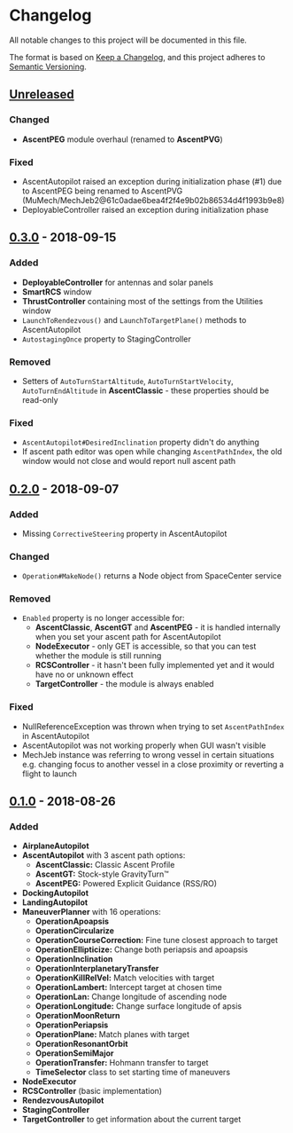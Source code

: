 # Changelog
All notable changes to this project will be documented in this file.

The format is based on [Keep a Changelog](https://keepachangelog.com/en/1.0.0/), and this project adheres to
[Semantic Versioning](https://semver.org/spec/v2.0.0.html).

## [Unreleased]
### Changed
- **AscentPEG** module overhaul (renamed to **AscentPVG**)
### Fixed
- AscentAutopilot raised an exception during initialization phase (#1) due to AscentPEG being renamed to AscentPVG
(MuMech/MechJeb2@61c0adae6bea4f2f4e9b02b86534d4f1993b9e8)
- DeployableController raised an exception during initialization phase

## [0.3.0] - 2018-09-15
### Added
- **DeployableController** for antennas and solar panels
- **SmartRCS** window
- **ThrustController** containing most of the settings from the Utilities window
- `LaunchToRendezvous()` and `LaunchToTargetPlane()` methods to AscentAutopilot
- `AutostagingOnce` property to StagingController
### Removed
- Setters of `AutoTurnStartAltitude`, `AutoTurnStartVelocity`, `AutoTurnEndAltitude` in **AscentClassic** - these
properties should be read-only
### Fixed
- `AscentAutopilot#DesiredInclination` property didn't do anything
- If ascent path editor was open while changing `AscentPathIndex`, the old window would not close and would report null
ascent path

## [0.2.0] - 2018-09-07
### Added
- Missing `CorrectiveSteering` property in AscentAutopilot
### Changed
- `Operation#MakeNode()` returns a Node object from SpaceCenter service
### Removed
- `Enabled` property is no longer accessible for:
  - **AscentClassic**, **AscentGT** and **AscentPEG** - it is handled internally when you set your ascent path for
  AscentAutopilot
  - **NodeExecutor** - only GET is accessible, so that you can test whether the module is still running
  - **RCSController** - it hasn't been fully implemented yet and it would have no or unknown effect
  - **TargetController** - the module is always enabled
### Fixed
- NullReferenceException was thrown when trying to set `AscentPathIndex` in AscentAutopilot
- AscentAutopilot was not working properly when GUI wasn't visible
- MechJeb instance was referring to wrong vessel in certain situations e.g. changing focus to another vessel in a close
proximity or reverting a flight to launch

## [0.1.0] - 2018-08-26
### Added
- **AirplaneAutopilot**
- **AscentAutopilot** with 3 ascent path options:
  - **AscentClassic:** Classic Ascent Profile
  - **AscentGT:** Stock-style GravityTurn™
  - **AscentPEG:** Powered Explicit Guidance (RSS/RO)
- **DockingAutopilot**
- **LandingAutopilot**
- **ManeuverPlanner** with 16 operations:
  - **OperationApoapsis**
  - **OperationCircularize**
  - **OperationCourseCorrection:** Fine tune closest approach to target
  - **OperationEllipticize:** Change both periapsis and apoapsis
  - **OperationInclination**
  - **OperationInterplanetaryTransfer**
  - **OperationKillRelVel:** Match velocities with target
  - **OperationLambert:** Intercept target at chosen time
  - **OperationLan:** Change longitude of ascending node
  - **OperationLongitude:** Change surface longitude of apsis
  - **OperationMoonReturn**
  - **OperationPeriapsis**
  - **OperationPlane:** Match planes with target
  - **OperationResonantOrbit**
  - **OperationSemiMajor**
  - **OperationTransfer:** Hohmann transfer to target
  - **TimeSelector** class to set starting time of maneuvers
- **NodeExecutor**
- **RCSController** (basic implementation)
- **RendezvousAutopilot**
- **StagingController**
- **TargetController** to get information about the current target

[Unreleased]: https://github.com/Genhis/KRPC.MechJeb/compare/v0.3.0...HEAD
[0.3.0]: https://github.com/Genhis/KRPC.MechJeb/compare/v0.2.0...v0.3.0
[0.2.0]: https://github.com/Genhis/KRPC.MechJeb/compare/v0.1.0...v0.2.0
[0.1.0]: https://github.com/Genhis/KRPC.MechJeb/commit/6fafaaa41df39a60933d75cfd9c765c5aa8691f7
